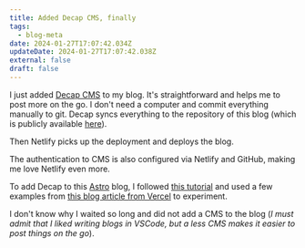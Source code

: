 ```yaml
---
title: Added Decap CMS, finally
tags:
  - blog-meta
date: 2024-01-27T17:07:42.034Z
updateDate: 2024-01-27T17:07:42.038Z
external: false
draft: false
---
```

I just added [Decap CMS](https://decapcms.org/) to my blog. It's straightforward and helps me to post more on the go. I don't need a computer and commit everything manually to git. Decap syncs everything to the repository of this blog (which is publicly available [here](https://github.com/candostdagdeviren/candost.blog-astro)).

Then Netlify picks up the deployment and deploys the blog.

The authentication to CMS is also configured via Netlify and GitHub, making me love Netlify even more.

To add Decap to this [Astro](https://astro.build/) blog, I followed [this tutorial](https://decapcms.org/docs/add-to-your-site/) and used a few examples from [this blog article from Vercel](https://aalam.vercel.app/blog/astro-and-git-cms-netlify) to experiment.

I don't know why I waited so long and did not add a CMS to the blog (*I must admit that I liked writing blogs in VSCode, but a less CMS makes it easier to post things on the go*).